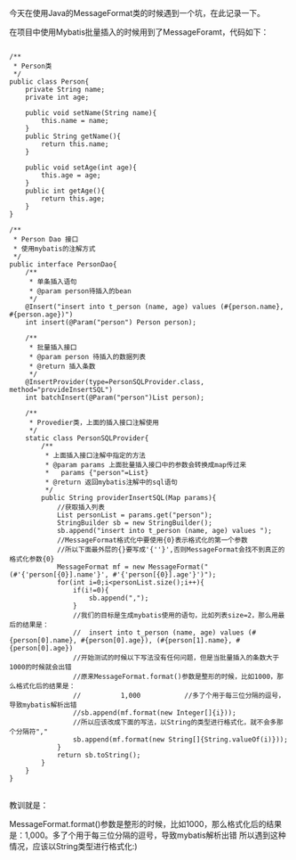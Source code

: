 <!--{layout:default title:Java MessageFormat的坑}-->

今天在使用Java的MessageFormat类的时候遇到一个坑，在此记录一下。

在项目中使用Mybatis批量插入的时候用到了MessageForamt，代码如下：
<pre class="language-java line-numbers">
<code>
/**
 * Person类
 */
public class Person{
	private String name;
	private int age;
	
	public void setName(String name){
		this.name = name;
	}
	public String getName(){
		return this.name;
	}
	
	public void setAge(int age){
		this.age = age;
	}
	public int getAge(){
		return this.age;
	}
}

/**
 * Person Dao 接口
 * 使用mybatis的注解方式
 */
public interface PersonDao{
	/**
	 * 单条插入语句
	 * @param person待插入的bean
	 */
	@Insert("insert into t_person (name, age) values (#{person.name}, #{person.age})")
	int insert(@Param("person") Person person);
	
	/**
	 * 批量插入接口
	 * @param person 待插入的数据列表
	 * @return 插入条数
	 */
	@InsertProvider(type=PersonSQLProvider.class, method="provideInsertSQL")
	int batchInsert(@Param("person")List<Person> person);
	
	/**
	 * Provedier类，上面的插入接口注解使用
	 */
	static class PersonSQLProvider{
		/**
		 * 上面插入接口注解中指定的方法
		 * @param params 上面批量插入接口中的参数会转换成map传过来
		 *	 params {"person"=List<Person>}
		 * @return 返回mybatis注解中的sql语句
		 */
		public String providerInsertSQL(Map<String, Object> params){
			//获取插入列表
			List<Person> personList = params.get("person");
			StringBuilder sb = new StringBuilder();
			sb.append("insert into t_person (name, age) values ");
			//MessageFormat格式化中要使用{0}表示格式化的第一个参数
			//所以下面最外层的{}要写成'{''}',否则MessageFormat会找不到真正的格式化参数{0}
			MessageFormat mf = new MessageFormat("(#'{'person[{0}].name'}', #'{'person[{0}].age'}')");
			for(int i=0;i&lt;personList.size();i++){
				if(i!=0){
					sb.append(",");
				}
				//我们的目标是生成mybatis使用的语句，比如列表size=2，那么用最后的结果是：
				//	insert into t_person (name, age) values (#{person[0].name}, #{person[0].age}), (#{person[1].name}, #{person[0].age})
				//开始测试的时候以下写法没有任何问题，但是当批量插入的条数大于1000的时候就会出错
				//原来MessageFormat.format()参数是整形的时候，比如1000，那么格式化后的结果是：
				//			1,000			//多了个用于每三位分隔的逗号，导致mybatis解析出错
				//sb.append(mf.format(new Integer[]{i}));
				//所以应该改成下面的写法，以String的类型进行格式化，就不会多那个分隔符","
				sb.append(mf.format(new String[]{String.valueOf(i)}));
			}
			return sb.toString();
		}
	}
}
</code>
</pre>


教训就是：

MessageFormat.format()参数是整形的时候，比如1000，那么格式化后的结果是：1,000。多了个用于每三位分隔的逗号，导致mybatis解析出错
所以遇到这种情况，应该以String类型进行格式化:)